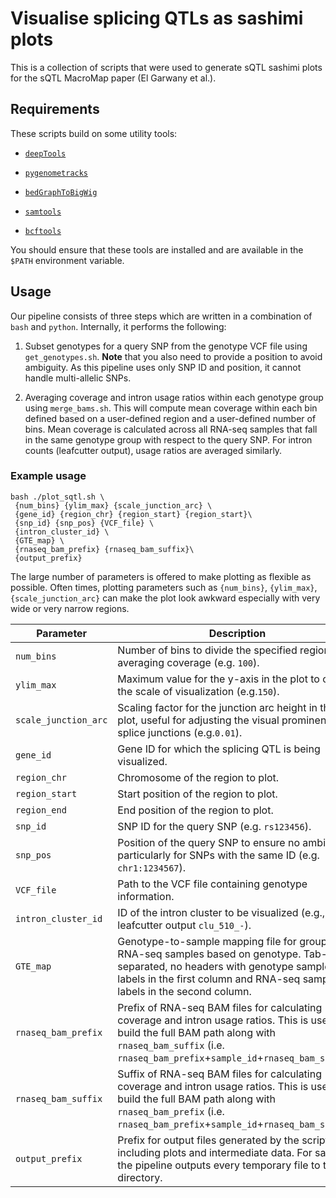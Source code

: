 # Visualise splicing QTLs as sashimi plots

This is a collection of scripts that were used to generate sQTL sashimi plots for the sQTL MacroMap paper (El Garwany et al.). 

## Requirements

These scripts build on some utility tools:
 - [`deepTools`](https://deeptools.readthedocs.io/en/develop/index.html)

 - [`pygenometracks`](https://github.com/deeptools/pyGenomeTracks) 
 - [`bedGraphToBigWig`](https://www.encodeproject.org/software/bedgraphtobigwig/)
 - [`samtools`](https://www.htslib.org/)
 - [`bcftools`](https://samtools.github.io/bcftools/bcftools.html)
 

You should ensure that these tools are installed and are available in the `$PATH` environment variable. 

## Usage

Our pipeline consists of three steps which are written in a combination of `bash` and `python`. Internally, it performs the following:

 1. Subset genotypes for a query SNP from  the genotype VCF file using `get_genotypes.sh`. **Note** that you also need to provide a position to avoid ambiguity. As this pipeline uses only SNP ID and position, it cannot handle multi-allelic SNPs. 

 
 2. Averaging coverage and intron usage ratios within each genotype group using `merge_bams.sh`. This will compute mean coverage within each bin defined based on a user-defined region and a user-defined number of bins. Mean coverage is calculated across all RNA-seq samples that fall in the same genotype group with respect to the query SNP. For intron counts (leafcutter output), usage ratios are averaged similarly.

### Example usage
```
bash ./plot_sqtl.sh \
 {num_bins} {ylim_max} {scale_junction_arc} \
 {gene_id} {region_chr} {region_start} {region_start}\
 {snp_id} {snp_pos} {VCF_file} \
 {intron_cluster_id} \ 
 {GTE_map} \
 {rnaseq_bam_prefix} {rnaseq_bam_suffix}\
 {output_prefix}
```
 The large number of parameters is offered to make plotting as flexible as possible. Often times, plotting parameters such as `{num_bins}`, `{ylim_max}`, `{scale_junction_arc}` can make the plot look awkward especially with very wide or very narrow regions. 


 | **Parameter**           | **Description**                                                                                                                                             |
|--------------------------|-------------------------------------------------------------------------------------------------------------------------------------------------------------|
| `num_bins`              | Number of bins to divide the specified region for averaging coverage (e.g. `100`).                                                                                      |
| `ylim_max`              | Maximum value for the y-axis in the plot to control the scale of visualization (e.g.`150`).                                                                             |
| `scale_junction_arc`    | Scaling factor for the junction arc height in the plot, useful for adjusting the visual prominence of splice junctions (e.g.`0.01`).                                     |
| `gene_id`               | Gene ID for which the splicing QTL is being visualized.                                                                                                    |
| `region_chr`            | Chromosome of the region to plot.                                                                                                                          |
| `region_start`          | Start position of the region to plot.                                                                                                                      |
| `region_end`            | End position of the region to plot.                                                                                                                        |
| `snp_id`                | SNP ID for the query SNP (e.g. `rs123456`).                                                                                                                                  |
| `snp_pos`               | Position of the query SNP to ensure no ambiguity, particularly for SNPs with the same ID (e.g. `chr1:1234567`).                                                                  |
| `VCF_file`              | Path to the VCF file containing genotype information.                                                                                                      |
| `intron_cluster_id`     | ID of the intron cluster to be visualized (e.g., from leafcutter output `clu_510_-`).                                                                                   |
| `GTE_map`               | Genotype-to-sample mapping file for grouping RNA-seq samples based on genotype. Tab-separated, no headers with genotype sample labels in the first column and RNA-seq sample labels in the second column.                                                                            |
| `rnaseq_bam_prefix`     | Prefix of RNA-seq BAM files for calculating coverage and intron usage ratios. This is used to build the full BAM path along with `rnaseq_bam_suffix` (i.e. `rnaseq_bam_prefix`+`sample_id`+`rnaseq_bam_suffix`).                                                                             |
| `rnaseq_bam_suffix`     | Suffix of RNA-seq BAM files for calculating coverage and intron usage ratios. This is used to build the full BAM path along with `rnaseq_bam_prefix` (i.e. `rnaseq_bam_prefix`+`sample_id`+`rnaseq_bam_suffix`).                                                                             |
| `output_prefix`         | Prefix for output files generated by the script, including plots and intermediate data. For safety, the pipeline outputs every temporary file to this directory.                                                                 |









